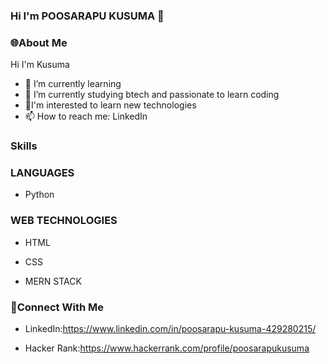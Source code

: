 ### Hi I'm POOSARAPU KUSUMA 👋




  ### 🌐About Me ###

Hi I'm Kusuma

- 🌱 I’m currently learning
- 👯 I’m currently studying btech and passionate to learn coding 
- 👀I'm interested to learn new technologies
- 📫 How to reach me: LinkedIn



### Skills ###

### LANGUAGES ###

- Python

### WEB TECHNOLOGIES ###

- HTML

- CSS

- MERN STACK


### 🔗Connect With Me ###

- LinkedIn:https://www.linkedin.com/in/poosarapu-kusuma-429280215/

- Hacker Rank:https://www.hackerrank.com/profile/poosarapukusuma


